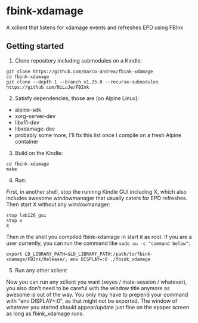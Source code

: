 # fbink-xdamage
A xclient that listens for xdamage events and refreshes EPD using FBInk

## Getting started
1. Clone repository including submodules on a Kindle: 

```
git clone https://github.com/marco-andrea/fbink-xdamage
cd fbink-xdamage
git clone --depth 1 --branch v1.25.0 --recurse-submodules https://github.com/NiLuJe/FBInk
```

2. Satisfy dependencies, those are (on Alpine Linux):
 - alpine-sdk
 - xorg-server-dev
 - libx11-dev
 - libxdamage-dev
 - probably some more, I'll fix this list once I compile on a fresh Alpine container

3. Build on the Kindle:
```
cd fbink-xdamage
make
```

4. Run:

First, in another shell, stop the running Kindle GUI including X, which also includes awesome windowmanager that usually caters for EPD refreshes. Then start X without any windowmanager:
```
stop lab126_gui
stop x
X
```
Then in the shell you compiled fbink-xdamage in start it as root. If you are a user currently, you can run the command like ```sudo su -c "command below"```:
```
export LD_LIBRARY_PATH=$LD_LIBRARY_PATH:/path/to/fbink-xdamage/FBInk/Release/; env DISPLAY=:0 ./fbink_xdamage
```

5. Run any other xclient

Now you can run any xclient you want (xeyes / mate-session / whatever), you also don't need to be careful with the window title anymore as awesome is out of the way. You only may have to prepend your command with "env DISPLAY=:0", as that might not be exported. The window of whatever you started should appear/update just fine on the epaper screen as long as fbink_xdamage runs.

